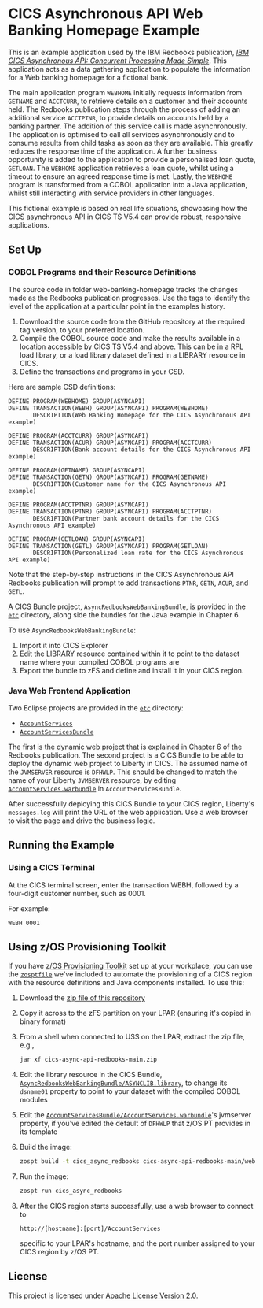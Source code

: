 # CICS Asynchronous API Web Banking Homepage Example

This is an example application used by the IBM Redbooks publication,
[_IBM CICS Asynchronous API: Concurrent Processing Made
Simple_][book]. This application acts as a data gathering application
to populate the information for a Web banking homepage for a fictional
bank.

The main application program `WEBHOME` initially requests information
from `GETNAME` and `ACCTCURR`, to retrieve details on a customer and
their accounts held.  The Redbooks publication steps through the
process of adding an additional service `ACCTPTNR`, to provide details
on accounts held by a banking partner. The addition of this service
call is made asynchronously.  The application is optimised to call all
services asynchronously and to consume results from child tasks as
soon as they are available. This greatly reduces the response time of
the application.  A further business opportunity is added to the
application to provide a personalised loan quote, `GETLOAN`. The
`WEBHOME` application retrieves a loan quote, whilst using a timeout
to ensure an agreed response time is met.  Lastly, the `WEBHOME`
program is transformed from a COBOL application into a Java
application, whilst still interacting with service providers in other
languages.

This fictional example is based on real life situations, showcasing
how the CICS asynchronous API in CICS TS V5.4 can provide robust,
responsive applications.


## Set Up


### COBOL Programs and their Resource Definitions
The source code in folder web-banking-homepage tracks the changes made
as the Redbooks publication progresses.  Use the tags to identify the
level of the application at a particular point in the examples
history.

1. Download the source code from the GitHub repository at the required
   tag version, to your preferred location.
2. Compile the COBOL source code and make the results available in a
   location accessible by CICS TS V5.4 and above. This can be in a RPL
   load library, or a load library dataset defined in a LIBRARY
   resource in CICS.
3. Define the transactions and programs in your CSD.

Here are sample CSD definitions:

```
DEFINE PROGRAM(WEBHOME) GROUP(ASYNCAPI)
DEFINE TRANSACTION(WEBH) GROUP(ASYNCAPI) PROGRAM(WEBHOME)
       DESCRIPTION(Web Banking Homepage for the CICS Asynchronous API example)

DEFINE PROGRAM(ACCTCURR) GROUP(ASYNCAPI)
DEFINE TRANSACTION(ACUR) GROUP(ASYNCAPI) PROGRAM(ACCTCURR)
       DESCRIPTION(Bank account details for the CICS Asynchronous API example) 

DEFINE PROGRAM(GETNAME) GROUP(ASYNCAPI)
DEFINE TRANSACTION(GETN) GROUP(ASYNCAPI) PROGRAM(GETNAME)
       DESCRIPTION(Customer name for the CICS Asynchronous API example)

DEFINE PROGRAM(ACCTPTNR) GROUP(ASYNCAPI)
DEFINE TRANSACTION(PTNR) GROUP(ASYNCAPI) PROGRAM(ACCTPTNR)
       DESCRIPTION(Partner bank account details for the CICS Asynchronous API example) 

DEFINE PROGRAM(GETLOAN) GROUP(ASYNCAPI)
DEFINE TRANSACTION(GETL) GROUP(ASYNCAPI) PROGRAM(GETLOAN)
       DESCRIPTION(Personalized loan rate for the CICS Asynchronous API example)
```
 
Note that the step-by-step instructions in the CICS Asynchronous API
Redbooks publication will prompt to add transactions `PTNR`, `GETN`,
`ACUR`, and `GETL`.

A CICS Bundle project, `AsyncRedbooksWebBankingBundle`, is provided in
the [`etc`](etc/) directory, along side the bundles for the Java
example in Chapter 6.

To use `AsyncRedbooksWebBankingBundle`:

1. Import it into CICS Explorer
2. Edit the LIBRARY resource contained within it to point to the
   dataset name where your compiled COBOL programs are
3. Export the bundle to zFS and define and install it in your CICS
   region.


### Java Web Frontend Application
Two Eclipse projects are provided in the [`etc`](etc/) directory:

- [`AccountServices`](etc/AccountServices/)
- [`AccountServicesBundle`](etc/AccountServicesBundle/)

The first is the dynamic web project that is explained in Chapter 6 of
the Redbooks publication. The second project is a CICS Bundle to be
able to deploy the dynamic web project to Liberty in CICS. The assumed
name of the `JVMSERVER` resource is `DFHWLP`. This should be changed
to match the name of your Liberty `JVMSERVER` resource, by editing
[`AccountServices.warbundle`](etc/AccountServicesBundle/AccountServices.warbundle)
in `AccountServicesBundle`.

After successfully deploying this CICS Bundle to your CICS region,
Liberty's `messages.log` will print the URL of the web
application. Use a web browser to visit the page and drive the
business logic.


## Running the Example


### Using a CICS Terminal
At the CICS terminal screen, enter the transaction WEBH, followed by a
four-digit customer number, such as 0001.

For example:

```
WEBH 0001
```


## Using z/OS Provisioning Toolkit
If you have [z/OS Provisioning Toolkit][zospt] set up at your
workplace, you can use the [`zosptfile`](etc/zosptfile) we've included
to automate the provisioning of a CICS region with the resource
definitions and Java components installed. To use this:

1. Download the [zip file of this repository][zip]
2. Copy it across to the zFS partition on your LPAR (ensuring it's
   copied in binary format)
3. From a shell when connected to USS on the LPAR, extract the zip
   file, e.g.,

   ```bash
   jar xf cics-async-api-redbooks-main.zip
   ```

4. Edit the library resource in the CICS Bundle,
   [`AsyncRedbooksWebBankingBundle/ASYNCLIB.library`][asynclib], to
   change its `dsname01` property to point to your dataset with the
   compiled COBOL modules
5. Edit the
   [`AccountServicesBundle/AccountServices.warbundle`][warbundle]'s
   jvmserver property, if you've edited the default of `DFHWLP` that
   z/OS PT provides in its template
4. Build the image:

   ```bash
   zospt build -t cics_async_redbooks cics-async-api-redbooks-main/web-banking/etc/
   ```

5. Run the image:

   ```bash
   zospt run cics_async_redbooks
   ```

6. After the CICS region starts successfully, use a web browser to
   connect to

   ```
   http://[hostname]:[port]/AccountServices
   ```

   specific to your LPAR's hostname, and the port number assigned to
   your CICS region by z/OS PT.


## License
This project is licensed under [Apache License Version 2.0](../LICENSE).




[zospt]: https://developer.ibm.com/mainframe/products/zospt/
[zip]: https://github.com/cicsdev/cics-async-api-redbooks/archive/main.zip
[asynclib]: etc/AsyncRedbooksWebBankingBundle/ASYNCLIB.library
[warbundle]: etc/AccountServicesBundle/AccountServices.warbundle
[book]: https://www.redbooks.ibm.com/Redbooks.nsf/RedbookAbstracts/sg248411.html?Open
